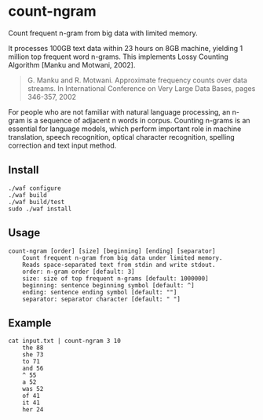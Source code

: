 count-ngram
===========

Count frequent n-gram from big data with limited memory.

It processes 100GB text data within 23 hours on 8GB machine, yielding 1 million top frequent word n-grams. This implements Lossy Counting Algorithm [Manku and Motwani, 2002].

> G. Manku and R. Motwani. Approximate frequency counts over data streams. In International Conference on Very Large Data Bases, pages 346-357, 2002

For people who are not familiar with natural language processing, an n-gram is a sequence of adjacent n words in corpus. Counting n-grams is an essential for language models, which perform important role in machine translation, speech recognition, optical character recognition, spelling correction and text input method.

Install
-----------

    ./waf configure
    ./waf build
    ./waf build/test
    sudo ./waf install

Usage
-----------
    count-ngram [order] [size] [beginning] [ending] [separator]
        Count frequent n-gram from big data under limited memory.
        Reads space-separated text from stdin and write stdout.
        order: n-gram order [default: 3]
        size: size of top frequent n-grams [default: 1000000]
        beginning: sentence beginning symbol [default: ^]
        ending: sentence ending symbol [default: ""]
        separator: separator character [default: " "]

Example
-----------
    cat input.txt | count-ngram 3 10
        the 88
        she 73
        to 71
        and 56
        ^ 55
        a 52
        was 52
        of 41
        it 41
        her 24
